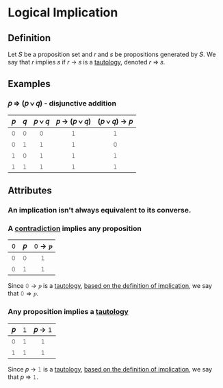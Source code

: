 # Logical Implication

## Definition

Let &#x1D446; be a proposition set and &#x1D45F; and &#x1D460; be propositions generated by &#x1D446;. We say that &#x1D45F; implies &#x1D460; if &#x1D45F; &#x2192; &#x1D460; is a [tautology](../tautologies.md), denoted &#x1D45F; &#x21D2; &#x1D460;.

## Examples

### &#x1D45D; &#x21D2; (&#x1D45D; &#x2228; &#x1D45E;) - disjunctive addition

|&#x1D45D;|&#x1D45E;|&#x1D45D; &#x2228; &#x1D45E;|&#x1D45D; &#x2192; (&#x1D45D; &#x2228; &#x1D45E;)|(&#x1D45D; &#x2228; &#x1D45E;) &#x2192; &#x1D45D;
|:-:|:-:|:-:|:-:|:-:
|&#x1D7F6;|&#x1D7F6;|&#x1D7F6;|&#x1D7F7;|&#x1D7F7;
|&#x1D7F6;|&#x1D7F7;|&#x1D7F7;|&#x1D7F7;|&#x1D7F6;
|&#x1D7F7;|&#x1D7F6;|&#x1D7F7;|&#x1D7F7;|&#x1D7F7;
|&#x1D7F7;|&#x1D7F7;|&#x1D7F7;|&#x1D7F7;|&#x1D7F7;

## Attributes

### An implication isn't always equivalent to its converse.

### A [contradiction](../../contradictions.md) implies any proposition

|&#x1D7F6;|&#x1D45D;|&#x1D7F6; &#x2192; &#x1D45D;
|:-:|:-:|:-:
|&#x1D7F6;|&#x1D7F6;|&#x1D7F7;
|&#x1D7F6;|&#x1D7F7;|&#x1D7F7;

Since &#x1D7F6; &#x2192; &#x1D45D; is a [tautology](../../tautologies.md#definition), [based on the definition of implication](#definition), we say that &#x1D7F6; &#x21D2; &#x1D45D;.

### Any proposition implies a [tautology](../../tautologies.md#definition)

|&#x1D45D;|&#x1D7F7;|&#x1D45D; &#x2192; &#x1D7F7;
|:-:|:-:|:-:
|&#x1D7F6;|&#x1D7F7;|&#x1D7F7;
|&#x1D7F7;|&#x1D7F7;|&#x1D7F7;

Since &#x1D45D; &#x2192; &#x1D7F7; is a [tautology](../../tautologies.md#definition), [based on the definition of implication](#definition), we say that &#x1D45D; &#x21D2; &#x1D7F7;.